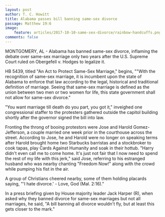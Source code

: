 ```yaml
---
layout: post
author: T. C. Howitt
title: Alabama passes bill banning same-sex divorce
passage: Matthew 19:6
image:
    feature: articles/2017-10-10-same-sex-divorce/rainbow-handcuffs.png
comments: false
---
```


MONTGOMERY, AL - Alabama has banned same-sex divorce, inflaming the debate over same-sex marriage only two years after the U.S. Supreme Court ruled on Obergefell v. Hodges to legalize it.

HB 5439, titled "An Act to Protect Same-Sex Marriage," begins, ""With the recognition of same-sex marriage, it is incumbent upon the state of Alabama to enforce that law according to the legal, historical and traditional definition of marriage.  Seeing that same-sex marriage is defined as the union between two men or two women for life, this state government shall not allow for same-sex divorce."

"You want marriage till death do you part, you got it," inveighed one congressional staffer to the protesters gathered outside the capitol building shortly after the governor signed the bill into law.

Fronting the throng of booing protestors were Jose and Harold Gomez-Jefferson, a couple married one week prior in the courthouse across the street.  According to Jose, he and Harold were no longer on speaking terms after Harold brought home two Starbucks barristas and a stockbroker to cook tapas, play Cards Against Humanity and soak in their hottub.  "Harry didn't even call me to come home.  It's just not fair that I now need to spend the rest of my life with this jerk," said Jose, referring to his estranged husband who was nearby chanting "Freedom Now!" along with the crowd while pumping his fist in the air.

A group of Christians cheered nearby, some of them holding placards saying, "'I hate divorce.' - Love, God (Mal. 2:16)."

In a press briefing given by House majority leader Jack Harper (R), when asked why they banned divorce for same-sex marriages but not all marriages, he said, "A bill banning all divorce wouldn't fly, but at least this gets closer to the mark."
